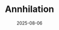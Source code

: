 ---
title: Annhilation
description: A discord wherein users discuss, plan events concerning, and get notified of impending, Annihilation events.
image: "@assets/docs/guides/anni.png"
date: 2025-08-06
location: https://discord.gg/xq9NhZVqpU
imageAlt: The wynncraft annihilation boss.
category:
  - Activities
  - Information
---